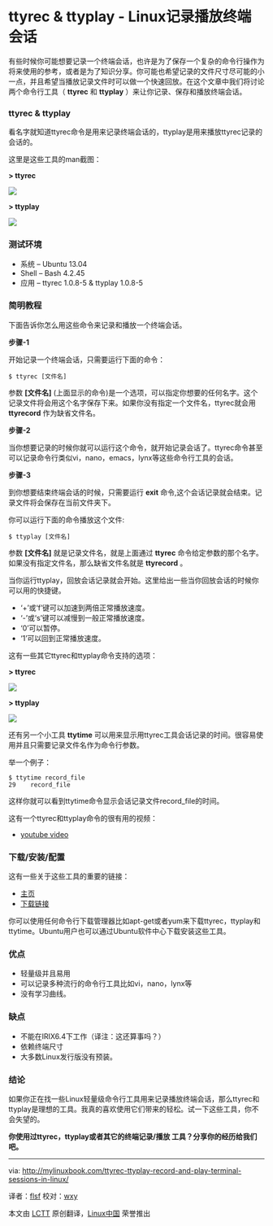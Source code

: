ttyrec & ttyplay - Linux记录播放终端会话
================================================================================
有些时候你可能想要记录一个终端会话，也许是为了保存一个复杂的命令行操作为将来使用的参考，或者是为了知识分享。你可能也希望记录的文件尺寸尽可能的小一点，并且希望当播放记录文件时可以做一个快速回放。在这个文章中我们将讨论两个命令行工具（ **ttyrec** 和 **ttyplay** ）来让你记录、保存和播放终端会话。

### ttyrec & ttyplay ###

看名字就知道ttyrec命令是用来记录终端会话的，ttyplay是用来播放ttyrec记录的会话的。

这里是这些工具的man截图：

**> ttyrec**

![](http://mylinuxbook.com/wp-content/uploads/2013/10/ttyrec-main.png)

**> ttyplay**

![](http://mylinuxbook.com/wp-content/uploads/2013/10/ttyplay-main.png)

### 测试环境 ###

- 系统 – Ubuntu 13.04
- Shell – Bash 4.2.45
- 应用 – ttyrec 1.0.8-5 & ttyplay 1.0.8-5

### 简明教程 ###

下面告诉你怎么用这些命令来记录和播放一个终端会话。

**步骤-1**

开始记录一个终端会话，只需要运行下面的命令：

    $ ttyrec [文件名]

参数 **[文件名]** (上面显示的命令)是一个选项，可以指定你想要的任何名字。这个记录文件将会用这个名字保存下来。如果你没有指定一个文件名，ttyrec就会用 **ttyrecord** 作为缺省文件名。

**步骤-2**

当你想要记录的时候你就可以运行这个命令，就开始记录会话了。ttyrec命令甚至可以记录命令行类似vi，nano，emacs，lynx等这些命令行工具的会话。

**步骤-3**

到你想要结束终端会话的时候，只需要运行 **exit** 命令,这个会话记录就会结束。记录文件将会保存在当前文件夹下。

你可以运行下面的命令播放这个文件:

    $ ttyplay [文件名]

参数 **[文件名]** 就是记录文件名，就是上面通过 **ttyrec** 命令给定参数的那个名字。如果没有指定文件名，那么缺省文件名就是 **ttyrecord** 。

当你运行ttyplay，回放会话记录就会开始。这里给出一些当你回放会话的时候你可以用的快捷键。

- ‘+’或‘f’键可以加速到两倍正常播放速度。
- ‘-’或‘s’键可以减慢到一般正常播放速度。
- ‘0’可以暂停。
- ‘1’可以回到正常播放速度。

这有一些其它ttyrec和ttyplay命令支持的选项：

**> ttyrec**

![](http://mylinuxbook.com/wp-content/uploads/2013/10/ttyrec-1.png)

**> ttyplay**

![](http://mylinuxbook.com/wp-content/uploads/2013/10/ttyplay-1.png)

还有另一个小工具 **ttytime** 可以用来显示用ttyrec工具会话记录的时间。很容易使用并且只需要记录文件名作为命令行参数。

举一个例子：


    $ ttytime record_file 
    29    record_file

这样你就可以看到ttytime命令显示会话记录文件record_file的时间。

这有一个ttyrec和ttyplay命令的很有用的视频：

- [youtube video][1]

### 下载/安装/配置 ###

这有一些关于这些工具的重要的链接：

- [主页][2]
- [下载链接][3]

你可以使用任何命令行下载管理器比如apt-get或者yum来下载ttyrec，ttyplay和ttytime。Ubuntu用户也可以通过Ubuntu软件中心下载安装这些工具。

### 优点 ###

- 轻量级并且易用
- 可以记录多种流行的命令行工具比如vi，nano，lynx等
- 没有学习曲线。

### 缺点 ###

- 不能在IRIX6.4下工作（译注：这还算事吗？）
- 依赖终端尺寸
- 大多数Linux发行版没有预装。

### 结论 ###

如果你正在找一些Linux轻量级命令行工具用来记录播放终端会话，那么ttyrec和ttyplay是理想的工具。我真的喜欢使用它们带来的轻松。试一下这些工具，你不会失望的。

**你使用过ttyrec，ttyplay或者其它的终端记录/播放 工具？分享你的经历给我们吧。**

--------------------------------------------------------------------------------

via: http://mylinuxbook.com/ttyrec-ttyplay-record-and-play-terminal-sessions-in-linux/

译者：[flsf](https://github.com/flsf) 校对：[wxy](https://github.com/wxy)

本文由 [LCTT](https://github.com/LCTT/TranslateProject) 原创翻译，[Linux中国](http://linux.cn/) 荣誉推出

[1]:http://www.youtube.com/embed/7znzFsc0P8M?version=3&rel=1&fs=1&showsearch=0&showinfo=1&iv_load_policy=1&wmode=transparent
[2]:http://0xcc.net/ttyrec/
[3]:http://0xcc.net/ttyrec/
